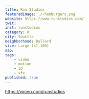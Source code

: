 ```yaml
---
title: Run Studios
featuredImage: ./-hamburgers.png
website: https://www.runstudios.com/
twit: 
inst: runstudios
category: R
city: Seattle
neighborhood: Ballard
size: Large (41-100)
map: 
tags:
    - video
    - motion
    - 3D
    - vfx
published: true
---
```


https://vimeo.com/runstudios

